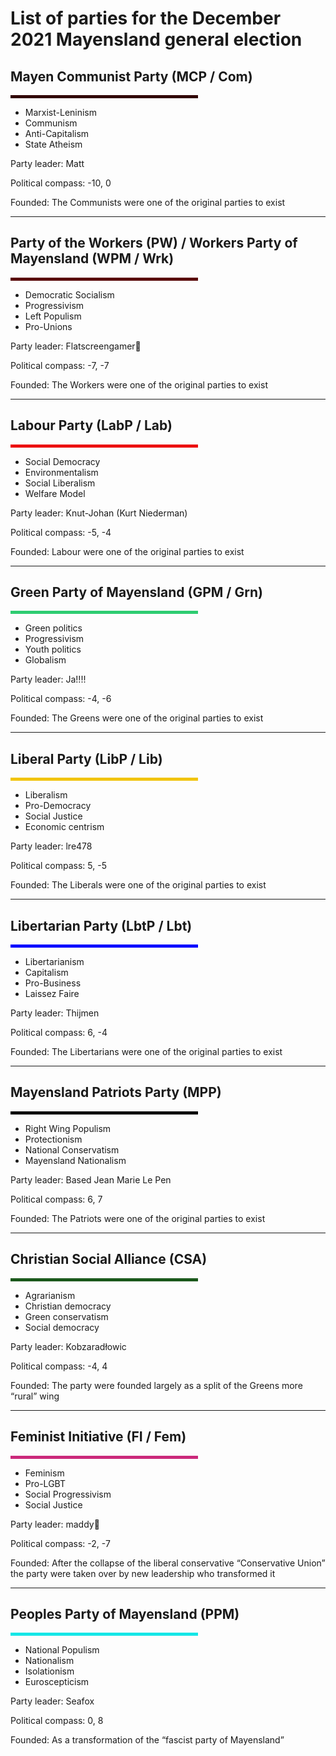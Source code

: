 # List of parties for the December 2021 Mayensland general election

## Mayen Communist Party (MCP / Com)
<div style="width:300px;height:5px;background-color:#310505;">&nbsp;</div>

- Marxist-Leninism
- Communism
- Anti-Capitalism
- State Atheism

Party leader: Matt<!--613750897163501591-->

Political compass: -10, 0

Founded: The Communists were one of the original parties to exist

---

## Party of the Workers (PW) / Workers Party of Mayensland (WPM / Wrk)
<div style="width:300px;height:5px;background-color:#5A0B0B;">&nbsp;</div>

- Democratic Socialism
- Progressivism
- Left Populism
- Pro-Unions

Party leader: Flatscreengamer🌹<!--399964337801789440-->

Political compass: -7, -7

Founded: The Workers were one of the original parties to exist

---

## Labour Party (LabP / Lab)
<div style="width:300px;height:5px;background-color:#EC0F0F;">&nbsp;</div>

- Social Democracy
- Environmentalism
- Social Liberalism
- Welfare Model

Party leader: Knut-Johan (Kurt Niederman)<!--406939094468395018-->

Political compass: -5, -4

Founded: Labour were one of the original parties to exist

---

## Green Party of Mayensland (GPM / Grn)
<div style="width:300px;height:5px;background-color:#2ECC71;">&nbsp;</div>

- Green politics
- Progressivism
- Youth politics
- Globalism

Party leader: Ja!!!!<!--718522799999811635-->

Political compass: -4, -6

Founded: The Greens were one of the original parties to exist

---

## Liberal Party (LibP / Lib)
<div style="width:300px;height:5px;background-color:#F1C40F;">&nbsp;</div>

- Liberalism
- Pro-Democracy
- Social Justice
- Economic centrism

Party leader: lre478<!--886369718460624946-->

Political compass: 5, -5

Founded: The Liberals were one of the original parties to exist

---

## Libertarian Party (LbtP / Lbt)
<div style="width:300px;height:5px;background-color:#0000FF;">&nbsp;</div>

- Libertarianism
- Capitalism
- Pro-Business
- Laissez Faire

Party leader: Thijmen<!--763013550784380928-->

Political compass: 6, -4

Founded: The Libertarians were one of the original parties to exist

---

## Mayensland Patriots Party (MPP)
<div style="width:300px;height:5px;background-color:#020202;">&nbsp;</div>

- Right Wing Populism
- Protectionism
- National Conservatism
- Mayensland Nationalism

Party leader: Based Jean Marie Le Pen<!--295111325921574913-->

Political compass: 6, 7

Founded: The Patriots were one of the original parties to exist

---

## Christian Social Alliance (CSA)
<div style="width:300px;height:5px;background-color:#1A581B;">&nbsp;</div>

- Agrarianism
- Christian democracy
- Green conservatism
- Social democracy

Party leader: Kobzaradłowic<!--391530827483447307-->

Political compass: -4, 4

Founded: The party were founded largely as a split of the Greens more “rural” wing

---

## Feminist Initiative (FI / Fem)
<div style="width:300px;height:5px;background-color:#CB297B;">&nbsp;</div>

- Feminism
- Pro-LGBT
- Social Progressivism 
- Social Justice

Party leader: maddy💌<!--906903422043820053-->

Political compass: -2, -7

Founded: After the collapse of the liberal conservative “Conservative Union” the party were taken over by new leadership who transformed it

---

## Peoples Party of Mayensland (PPM)
<div style="width:300px;height:5px;background-color:#14E7E7;">&nbsp;</div>

- National Populism 
- Nationalism
- Isolationism 
- Euroscepticism 

Party leader: Seafox<!--662384982295183381-->

Political compass: 0, 8

Founded: As a transformation of the “fascist party of Mayensland”
